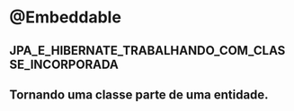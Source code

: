 # @Embeddable
## JPA_E_HIBERNATE_TRABALHANDO_COM_CLASSE_INCORPORADA
## Tornando uma classe parte de uma entidade.